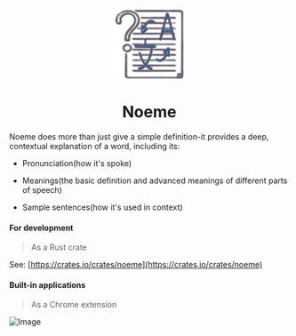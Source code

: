 <p align="center">
  <img src="./noeme-wasm/web/public/logo128.png" />
</p>
<h1 align="center">Noeme</h1>

Noeme does more than just give a simple definition-it provides a deep, contextual explanation of a word, including its:

* Pronunciation(how it's spoke)

* Meanings(the basic definition and advanced meanings of different parts of speech)

* Sample sentences(how it's used in context)

#### For development

> As a Rust crate

See: [https://crates.io/crates/noeme](https://crates.io/crates/noeme)

#### Built-in applications

> As a Chrome extension

![Image](https://github.com/user-attachments/assets/dc2afae6-6a12-4df8-84e6-06048bffcaa5)
